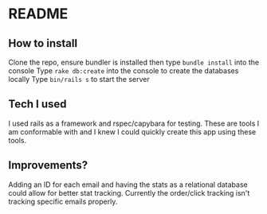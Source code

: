 # README

## How to install
Clone the repo, ensure bundler is installed then type `bundle install` into the console
Type `rake db:create` into the console to create the databases locally
Type `bin/rails s` to start the server

## Tech I used
I used rails as a framework and rspec/capybara for testing. These are tools I am conformable with and I knew I could quickly create this app using these tools.

## Improvements?
Adding an ID for each email and having the stats as a relational database could allow for better stat tracking. Currently the order/click tracking isn't tracking specific emails properly.
